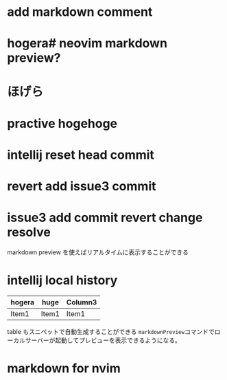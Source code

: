 # add markdown comment
# hogera# neovim markdown preview?
# ほげら
# practive hogehoge
# intellij reset head commit
# revert add issue3 commit
# issue3 add commit revert change resolve
markdown preview を使えばリアルタイムに表示することができる
# intellij local history

| hogera | huge  | Column3 |
| ------ | ----- | ------- |
| Item1  | Item1 | Item1   |

table もスニペットで自動生成することができる
`markdownPreview`コマンドでローカルサーバーが起動してプレビューを表示できるようになる。

# markdown for nvim
